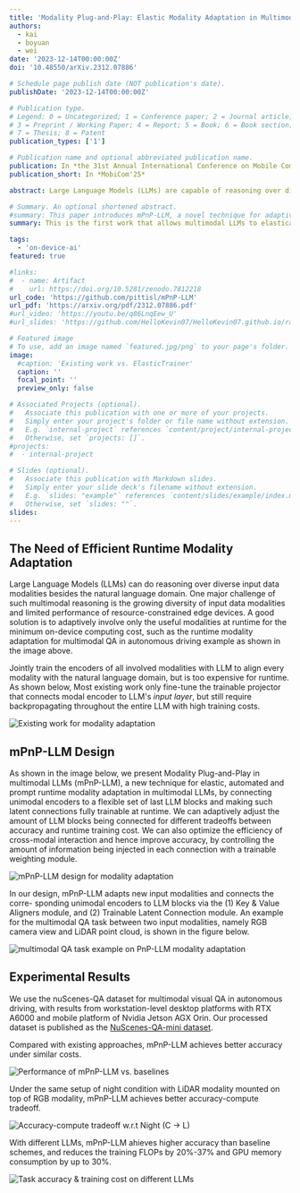 ```yaml
---
title: 'Modality Plug-and-Play: Elastic Modality Adaptation in Multimodal LLMs for Embodied AI'
authors:
  - kai
  - boyuan
  - wei
date: '2023-12-14T00:00:00Z'
doi: '10.48550/arXiv.2312.07886'

# Schedule page publish date (NOT publication's date).
publishDate: '2023-12-14T00:00:00Z'

# Publication type.
# Legend: 0 = Uncategorized; 1 = Conference paper; 2 = Journal article;
# 3 = Preprint / Working Paper; 4 = Report; 5 = Book; 6 = Book section;
# 7 = Thesis; 8 = Patent
publication_types: ['1']

# Publication name and optional abbreviated publication name.
publication: In *the 31st Annual International Conference on Mobile Computing And Networking (MobiCom'25)*
publication_short: In *MobiCom'25*

abstract: Large Language Models (LLMs) are capable of reasoning over diverse input data modalities through pre-trained encoders. However, the growing diversity of input data modalities prevents incorporating all modalities into LLMs, especially when LLMs are deployed on resource-constrained edge devices for embodied AI applications. Instead, a better option is to adaptively involve only the useful modalities at runtime, depending on the current environmental contexts and task requirements. For such modality adaptation, existing work adopts fixed connections between encoders and the LLM's input layer, leading to high training cost at runtime and ineffective cross-modal interaction. In this paper, we address these limitations by presenting mPnP-LLM, a new technique that allows fully elastic, automated and prompt runtime modality adaptation, by connecting unimodal encoders to a flexible set of last LLM blocks and making such latent connections fully trainable at runtime. Experiments over the nuScenes-QA dataset show that mPnP-LLM can achieve up to 3.7x FLOPs reduction and 30% GPU memory usage reduction, while retaining on-par accuracy with the existing schemes. Under the same compute budget, mPnP-LLM improves the task accuracy by up to 4% compared to the best existing scheme. 

# Summary. An optional shortened abstract.
#summary: This paper introduces mPnP-LLM, a novel technique for adaptive runtime modality adaptation in Large Language Models (LLMs). The goal is to optimize resource usage on edge devices for embodied AI applications. Unlike existing approaches with fixed connections between encoders and LLMs, mPnP-LLM offers fully flexible and trainable connections, resulting in reduced computational cost and improved task accuracy. Experiments on nuScenes-QA dataset demonstrate significant reductions in FLOPs and GPU memory usage while maintaining competitive accuracy.
summary: This is the first work that allows multimodal LLMs to elastically switch between input data modalities at runtime, for embodied AI applications such as autonomous navigation. Our basic technical approach is to use fully trainable projectors to adaptively connect the unimodal data encoders being used to a flexible set of last LLM blocks. In this way, we can flexibly adjust the amount of LLM blocks being connected to balance between accuracy of runtime fine-tuning cost, and optimize the efficiency of cross-modal interaction by controlling the amount of information being injected in each connection. Our implementations on NVidia Jetson AGX Orin demonstrate short modality adaptation delays of few minutes with mainstream LLMs, 3.7x fine-tuning FLOPs reduction, and 4% accuracy improvements on multimodal QA tasks.

tags:
  - 'on-device-ai'
featured: true

#links:
#  - name: Artifact
#    url: https://doi.org/10.5281/zenodo.7812218
url_code: 'https://github.com/pittisl/mPnP-LLM'
url_pdf: 'https://arxiv.org/pdf/2312.07886.pdf'
#url_video: 'https://youtu.be/q86LnqEew_U'
#url_slides: 'https://github.com/HelloKevin07/HelloKevin07.github.io/raw/master/files/ElasticTrainer-slides.pptx'

# Featured image
# To use, add an image named `featured.jpg/png` to your page's folder.
image:
  #caption: 'Existing work vs. ElasticTrainer'
  caption: ''
  focal_point: ''
  preview_only: false

# Associated Projects (optional).
#   Associate this publication with one or more of your projects.
#   Simply enter your project's folder or file name without extension.
#   E.g. `internal-project` references `content/project/internal-project/index.md`.
#   Otherwise, set `projects: []`.
#projects:
#  - internal-project

# Slides (optional).
#   Associate this publication with Markdown slides.
#   Simply enter your slide deck's filename without extension.
#   E.g. `slides: "example"` references `content/slides/example/index.md`.
#   Otherwise, set `slides: ""`.
slides:
---
```


## The Need of Efficient Runtime Modality Adaptation

Large Language Models (LLMs) can do reasoning over diverse input data modalities
besides the natural language domain.
One major challenge of such multimodal reasoning is the growing diversity of input data
modalities and limited performance of resource-constrained edge devices.
A good solution is to adaptively involve only the useful modalities at runtime
for the minimum on-device computing cost, such as the runtime modality adaptation
for multimodal QA in autonomous driving example as shown in the image above.

Jointly train the encoders of all involved modalities with LLM to align every modality
with the natural language domain, but is too expensive for runtime. As shown below,
Most existing work
only fine-tune the trainable projector that connects modal encoder to LLM's *input layer*,
but still require backpropagating throughout the entire LLM with high training costs.

![Existing work for modality adaptation](2023-mpnp-llm/mpnp-llm-fig2-1.png)

## mPnP-LLM Design

As shown in the image below, we present Modality Plug-and-Play in multimodal
LLMs (mPnP-LLM),
a new technique for elastic, automated and prompt runtime modality adaptation in multimodal LLMs,
by connecting unimodal encoders to a flexible set of last LLM blocks
and making such latent connections fully trainable at runtime.
We can adaptively adjust the amount of LLM blocks being connected for different tradeoffs between
accuracy and runtime training cost. We can also optimize the efficiency of cross-modal interaction
and hence improve accuracy, by controlling the amount of information being injected in each
connection with a trainable weighting module.

![mPnP-LLM design for modality adaptation](2023-mpnp-llm/mpnp-llm-fig2-2.png)

In our design, mPnP-LLM adapts new input modalities and connects the corre-
sponding unimodal encoders to LLM blocks via the (1) Key & Value Aligners module,
and (2) Trainable Latent Connection module. An example for the multimodal QA task between two
input modalities, namely RGB camera view and LiDAR point cloud, is shown in the figure below.

![multimodal QA task example on PnP-LLM modality adaptation](2023-mpnp-llm/mpnp-llm-fig5.png)

## Experimental Results

We use the nuScenes-QA dataset for multimodal visual QA in autonomous driving,
with results from workstation-level desktop platforms with RTX A6000 and mobile platform
of Nvidia Jetson AGX Orin. Our processed dataset is published as the
[NuScenes-QA-mini dataset](/dataset/#nuscenes-qa-mini).

Compared with existing approaches, mPnP-LLM achieves better accuracy under similar costs.

![Performance of mPnP-LLM vs. baselines](2023-mpnp-llm/mpnp-llm-table1.png)

Under the same setup of night condition with LiDAR modality mounted on top of RGB modality,
mPnP-LLM achieves better accuracy-compute tradeoff.

![Accuracy-compute tradeoff w.r.t Night (C -> L)](2023-mpnp-llm/mpnp-llm-fig6.png)

With different LLMs, mPnP-LLM ahieves higher accuracy than baseline schemes, and reduces
the training FLOPs by 20%-37% and GPU memory consumption by up to 30%.

![Task accuracy & training cost on different LLMs](2023-mpnp-llm/mpnp-llm-table4.png)
